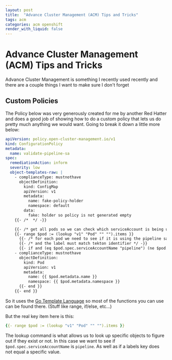 ```yaml
---
layout: post
title:  "Advance Cluster Management (ACM) Tips and Tricks"
tags: acm
categories: acm openshift
render_with_liquid: false
---
```


# Advance Cluster Management (ACM) Tips and Tricks

Advance Cluster Management is something I recently used recently and there are a couple things I want to make sure I don't forget

## Custom Policies

The Policy below was very generously created for me by another Red Hatter and does a good job of showing how to do a custom policy that lets us do pretty much anything we would want. Going to break it down a little more below:

``` yaml
apiVersion: policy.open-cluster-management.io/v1
kind: ConfigurationPolicy
metadata:
  name: validate-pipeline-sa
spec:
  remediationAction: inform
  severity: low
  object-templates-raw: |
    - complianceType: mustnothave
      objectDefinition:
        kind: ConfigMap
        apiVersion: v1
        metadata:
          name: fake-policy-holder
          namespace: default
        data:
          fake: holder so policy is not generated empty
    {{- /*  */ -}}

    {{- /* get all pods so we can check which serviceAccount is being used */ -}}
    {{- range $pod := (lookup "v1" "Pod" "" "").items }}
      {{- /* for each pod we need to see if it is using the pipeline sa */ -}}
      {{- /* and the label must match tekton identifier */ -}}
      {{- if and (eq $pod.spec.serviceAccountName "pipeline") (ne $pod.metadata.lables.key "goodvalue") }}
    - complianceType: mustnothave
      objectDefinition:
        kind: Pod
        apiVersion: v1
        metadata:
          name: {{ $pod.metadata.name }}
          namespace: {{ $pod.metadata.namespace }}
      {{- end }}
    {{- end }}
```

So it uses the [Go Template Language](https://pkg.go.dev/text/template) so most of the functions you can use can be found there. (Stuff like range, if/else, etc...)

But the real key item here is this:

``` yaml
{{- range $pod := (lookup "v1" "Pod" "" "").items }}
```

The lookup command is what allows us to look up specific objects to figure out if they exist or not. In this case we want to see if `$pod.spec.serviceAccountName` is `pipeline`. As well as if a labels key does not equal a specific value.
